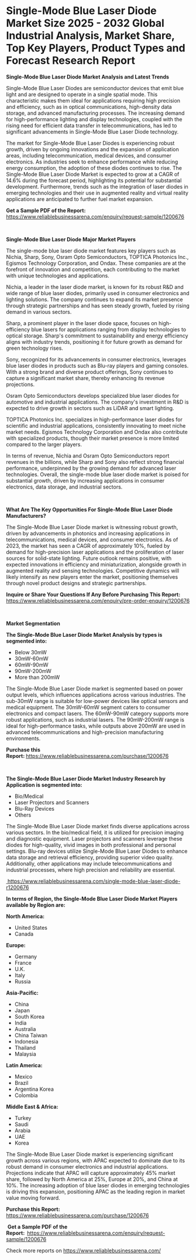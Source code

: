 <p><h1>Single-Mode Blue Laser Diode Market Size 2025 - 2032 Global Industrial Analysis, Market Share, Top Key Players, Product Types and Forecast Research Report</h1></p><p><strong>Single-Mode Blue Laser Diode Market Analysis and Latest Trends</strong></p>
<p><p>Single-Mode Blue Laser Diodes are semiconductor devices that emit blue light and are designed to operate in a single spatial mode. This characteristic makes them ideal for applications requiring high precision and efficiency, such as in optical communications, high-density data storage, and advanced manufacturing processes. The increasing demand for high-performance lighting and display technologies, coupled with the rising need for efficient data transfer in telecommunications, has led to significant advancements in Single-Mode Blue Laser Diode technology.</p><p>The market for Single-Mode Blue Laser Diodes is experiencing robust growth, driven by ongoing innovations and the expansion of application areas, including telecommunication, medical devices, and consumer electronics. As industries seek to enhance performance while reducing energy consumption, the adoption of these diodes continues to rise. The Single-Mode Blue Laser Diode Market is expected to grow at a CAGR of 14.6% during the forecast period, highlighting its potential for substantial development. Furthermore, trends such as the integration of laser diodes in emerging technologies and their use in augmented reality and virtual reality applications are anticipated to further fuel market expansion.</p></p>
<p><strong>Get a Sample PDF of the Report:&nbsp;</strong> <a href="https://www.reliablebusinessarena.com/enquiry/request-sample/1200676?utm_campaign=2396&utm_medium=2&utm_source=Github&utm_content=ia&utm_term=22032025&utm_id=single-mode-blue-laser-diode">https://www.reliablebusinessarena.com/enquiry/request-sample/1200676</a></p>
<p>&nbsp;</p>
<p><strong>Single-Mode Blue Laser Diode Major Market Players</strong></p>
<p><p>The single-mode blue laser diode market features key players such as Nichia, Sharp, Sony, Osram Opto Semiconductors, TOPTICA Photonics Inc., Egismos Technology Corporation, and Ondax. These companies are at the forefront of innovation and competition, each contributing to the market with unique technologies and applications.</p><p>Nichia, a leader in the laser diode market, is known for its robust R&D and wide range of blue laser diodes, primarily used in consumer electronics and lighting solutions. The company continues to expand its market presence through strategic partnerships and has seen steady growth, fueled by rising demand in various sectors.</p><p>Sharp, a prominent player in the laser diode space, focuses on high-efficiency blue lasers for applications ranging from display technologies to optical storage. Sharp's commitment to sustainability and energy efficiency aligns with industry trends, positioning it for future growth as demand for green technology rises.</p><p>Sony, recognized for its advancements in consumer electronics, leverages blue laser diodes in products such as Blu-ray players and gaming consoles. With a strong brand and diverse product offerings, Sony continues to capture a significant market share, thereby enhancing its revenue projections.</p><p>Osram Opto Semiconductors develops specialized blue laser diodes for automotive and industrial applications. The company's investment in R&D is expected to drive growth in sectors such as LiDAR and smart lighting.</p><p>TOPTICA Photonics Inc. specializes in high-performance laser diodes for scientific and industrial applications, consistently innovating to meet niche market needs. Egismos Technology Corporation and Ondax also contribute with specialized products, though their market presence is more limited compared to the larger players.</p><p>In terms of revenue, Nichia and Osram Opto Semiconductors report revenues in the billions, while Sharp and Sony also reflect strong financial performance, underpinned by the growing demand for advanced laser technologies. Overall, the single-mode blue laser diode market is poised for substantial growth, driven by increasing applications in consumer electronics, data storage, and industrial sectors.</p></p>
<p>&nbsp;</p>
<p><strong>What Are The Key Opportunities For Single-Mode Blue Laser Diode Manufacturers?</strong></p>
<p><p>The Single-Mode Blue Laser Diode market is witnessing robust growth, driven by advancements in photonics and increasing applications in telecommunications, medical devices, and consumer electronics. As of 2023, the market has seen a CAGR of approximately 10%, fueled by demand for high-precision laser applications and the proliferation of laser sources for solid-state lighting. Future outlook remains positive, with expected innovations in efficiency and miniaturization, alongside growth in augmented reality and sensing technologies. Competitive dynamics will likely intensify as new players enter the market, positioning themselves through novel product designs and strategic partnerships.</p></p>
<p><strong>Inquire or Share Your Questions If Any Before Purchasing This Report:</strong> <a href="https://www.reliablebusinessarena.com/enquiry/pre-order-enquiry/1200676?utm_campaign=2396&utm_medium=2&utm_source=Github&utm_content=ia&utm_term=22032025&utm_id=single-mode-blue-laser-diode">https://www.reliablebusinessarena.com/enquiry/pre-order-enquiry/1200676</a></p>
<p>&nbsp;</p>
<p><strong>Market Segmentation</strong></p>
<p><strong>The Single-Mode Blue Laser Diode Market Analysis by types is segmented into:</strong></p>
<p><ul><li>Below 30mW</li><li>30mW-60mW</li><li>60mW-90mW</li><li>90mW-200mW</li><li>More than 200mW</li></ul></p>
<p><p>The Single-Mode Blue Laser Diode market is segmented based on power output levels, which influences applications across various industries. The sub-30mW range is suitable for low-power devices like optical sensors and medical equipment. The 30mW-60mW segment caters to consumer electronics and compact lasers. The 60mW-90mW category supports more robust applications, such as industrial lasers. The 90mW-200mW range is ideal for high-performance tasks, while outputs above 200mW are used in advanced telecommunications and high-precision manufacturing environments.</p></p>
<p><strong>Purchase this Report:&nbsp;</strong><a href="https://www.reliablebusinessarena.com/purchase/1200676?utm_campaign=2396&utm_medium=2&utm_source=Github&utm_content=ia&utm_term=22032025&utm_id=single-mode-blue-laser-diode">https://www.reliablebusinessarena.com/purchase/1200676</a></p>
<p>&nbsp;</p>
<p><strong>The Single-Mode Blue Laser Diode Market Industry Research by Application is segmented into:</strong></p>
<p><ul><li>Bio/Medical</li><li>Laser Projectors and Scanners</li><li>Blu-Ray Devices</li><li>Others</li></ul></p>
<p><p>The Single-Mode Blue Laser Diode market finds diverse applications across various sectors. In the bio/medical field, it is utilized for precision imaging and diagnostic equipment. Laser projectors and scanners leverage these diodes for high-quality, vivid images in both professional and personal settings. Blu-ray devices utilize Single-Mode Blue Laser Diodes to enhance data storage and retrieval efficiency, providing superior video quality. Additionally, other applications may include telecommunications and industrial processes, where high precision and reliability are essential.</p></p>
<p><a href="https://www.reliablebusinessarena.com/single-mode-blue-laser-diode-r1200676?utm_campaign=2396&utm_medium=2&utm_source=Github&utm_content=ia&utm_term=22032025&utm_id=single-mode-blue-laser-diode">&nbsp;https://www.reliablebusinessarena.com/single-mode-blue-laser-diode-r1200676</a></p>
<p><strong>In terms of Region, the Single-Mode Blue Laser Diode Market Players available by Region are:</strong></p>
<p>
    <p> <strong> North America: </strong>
        <ul>
            <li>United States</li>
            <li>Canada</li>
        </ul>
        </p> 
    <p> <strong> Europe: </strong>
        <ul>
            <li>Germany</li>
            <li>France</li>
            <li>U.K.</li>
            <li>Italy</li>
            <li>Russia</li>
        </ul>
        </p> 
    <p> <strong> Asia-Pacific: </strong>
        <ul>
            <li>China</li>
            <li>Japan</li>
            <li>South Korea</li>
            <li>India</li>
            <li>Australia</li>
            <li>China Taiwan</li>
            <li>Indonesia</li>
            <li>Thailand</li>
            <li>Malaysia</li>
        </ul>
        </p> 
    <p> <strong> Latin America: </strong>
        <ul>
            <li>Mexico</li>
            <li>Brazil</li>
            <li>Argentina Korea</li>
            <li>Colombia</li>
        </ul>
        </p> 
    <p> <strong> Middle East & Africa: </strong>
        <ul>
            <li>Turkey</li>
            <li>Saudi</li>
            <li>Arabia</li>
            <li>UAE</li>
            <li>Korea</li>
        </ul>
    </p>
    </p>
<p><p>The Single-Mode Blue Laser Diode market is experiencing significant growth across various regions, with APAC expected to dominate due to its robust demand in consumer electronics and industrial applications. Projections indicate that APAC will capture approximately 45% market share, followed by North America at 25%, Europe at 20%, and China at 10%. The increasing adoption of blue laser diodes in emerging technologies is driving this expansion, positioning APAC as the leading region in market value moving forward.</p></p>
<p><strong>Purchase this Report: </strong><a href="https://www.reliablebusinessarena.com/purchase/1200676?utm_campaign=2396&utm_medium=2&utm_source=Github&utm_content=ia&utm_term=22032025&utm_id=single-mode-blue-laser-diode">https://www.reliablebusinessarena.com/purchase/1200676</a></p>
<p>&nbsp;<strong>Get a Sample PDF of the Report:&nbsp;&nbsp;</strong><a href="https://www.reliablebusinessarena.com/enquiry/request-sample/1200676?utm_campaign=2396&utm_medium=2&utm_source=Github&utm_content=ia&utm_term=22032025&utm_id=single-mode-blue-laser-diode">https://www.reliablebusinessarena.com/enquiry/request-sample/1200676</a></p>
<p><strong></strong></p>
<p>Check more reports on <a href="https://www.reliablebusinessarena.com/?utm_campaign=2396&utm_medium=2&utm_source=Github&utm_content=ia&utm_term=22032025&utm_id=single-mode-blue-laser-diode">https://www.reliablebusinessarena.com/</a></p>